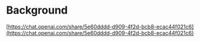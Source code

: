 # Background

[https://chat.openai.com/share/5e60dddd-d909-4f2d-bcb8-ecac44f021c6](https://chat.openai.com/share/5e60dddd-d909-4f2d-bcb8-ecac44f021c6)
